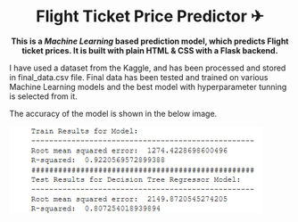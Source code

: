 <h1 align="center">Flight Ticket Price Predictor ✈</h1>
<p align="center"><b>This is a <em>Machine Learning</em> based prediction model, which predicts Flight ticket prices. It is built with plain HTML & CSS with a Flask backend.</b></p>

<p>I have used a dataset from the Kaggle, and has been processed and stored in final_data.csv file. Final data has been tested and trained on various Machine Learning models and the best model with hyperparameter tunning is selected from it.</p>
<p>The accuracy of the model is shown in the below image.</p>

![Results of the model](result.png)
